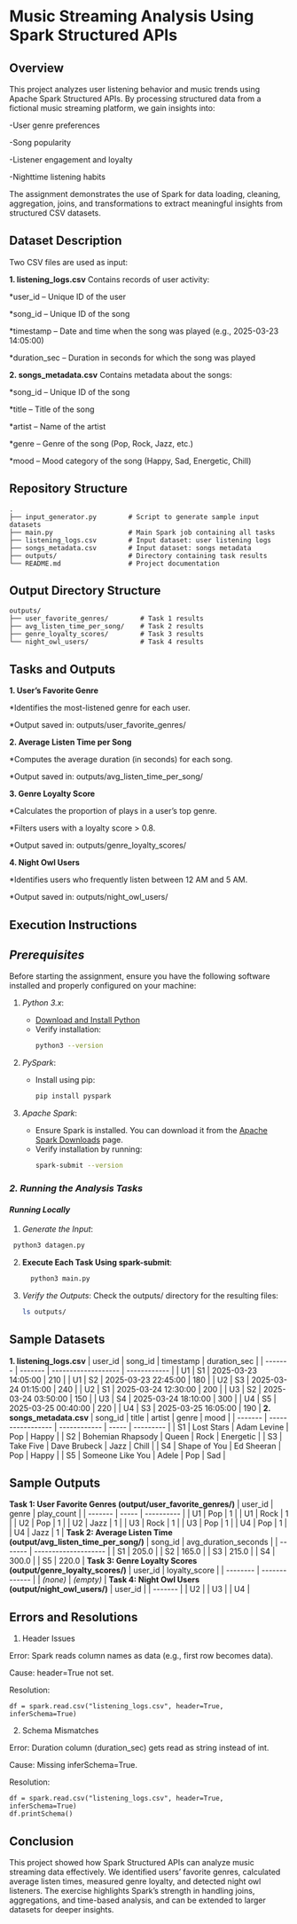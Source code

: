 # Music Streaming Analysis Using Spark Structured APIs

## Overview

This project analyzes user listening behavior and music trends using Apache Spark Structured APIs.
By processing structured data from a fictional music streaming platform, we gain insights into:

-User genre preferences

-Song popularity

-Listener engagement and loyalty

-Nighttime listening habits

The assignment demonstrates the use of Spark for data loading, cleaning, aggregation, joins, and transformations to extract meaningful insights from structured CSV datasets.
## Dataset Description
Two CSV files are used as input:

**1. listening_logs.csv**
Contains records of user activity:

*user_id – Unique ID of the user

*song_id – Unique ID of the song

*timestamp – Date and time when the song was played (e.g., 2025-03-23 14:05:00)

*duration_sec – Duration in seconds for which the song was played

**2. songs_metadata.csv**
Contains metadata about the songs:

*song_id – Unique ID of the song

*title – Title of the song

*artist – Name of the artist

*genre – Genre of the song (Pop, Rock, Jazz, etc.)

*mood – Mood category of the song (Happy, Sad, Energetic, Chill)
## Repository Structure
```
.
├── input_generator.py        # Script to generate sample input datasets
├── main.py                   # Main Spark job containing all tasks
├── listening_logs.csv        # Input dataset: user listening logs
├── songs_metadata.csv        # Input dataset: songs metadata
├── outputs/                  # Directory containing task results
└── README.md                 # Project documentation
```
## Output Directory Structure
```
outputs/
├── user_favorite_genres/        # Task 1 results
├── avg_listen_time_per_song/    # Task 2 results
├── genre_loyalty_scores/        # Task 3 results
└── night_owl_users/             # Task 4 results
```
## Tasks and Outputs

**1. User’s Favorite Genre**

*Identifies the most-listened genre for each user.

*Output saved in: outputs/user_favorite_genres/

**2. Average Listen Time per Song**

*Computes the average duration (in seconds) for each song.

*Output saved in: outputs/avg_listen_time_per_song/

**3. Genre Loyalty Score**

*Calculates the proportion of plays in a user’s top genre.

*Filters users with a loyalty score > 0.8.

*Output saved in: outputs/genre_loyalty_scores/

**4. Night Owl Users**

*Identifies users who frequently listen between 12 AM and 5 AM.

*Output saved in: outputs/night_owl_users/
## Execution Instructions
## *Prerequisites*

Before starting the assignment, ensure you have the following software installed and properly configured on your machine:

1. *Python 3.x*:
   - [Download and Install Python](https://www.python.org/downloads/)
   - Verify installation:
     ```bash
     python3 --version
     ```

2. *PySpark*:
   - Install using pip:
     ```bash
     pip install pyspark
     ```

3. *Apache Spark*:
   - Ensure Spark is installed. You can download it from the [Apache Spark Downloads](https://spark.apache.org/downloads.html) page.
   - Verify installation by running:
     ```bash
     spark-submit --version
     ```

### *2. Running the Analysis Tasks*

####  *Running Locally*

1. *Generate the Input*:
  ```bash
   python3 datagen.py
   ```

2. **Execute Each Task Using spark-submit**:
   ```bash
     python3 main.py
   ```

3. *Verify the Outputs*:
   Check the outputs/ directory for the resulting files:
   ```bash
   ls outputs/
   ```
## Sample Datasets
**1. listening_logs.csv**
| user_id | song_id | timestamp           | duration_sec |
| ------- | ------- | ------------------- | ------------ |
| U1      | S1      | 2025-03-23 14:05:00 | 210          |
| U1      | S2      | 2025-03-23 22:45:00 | 180          |
| U2      | S3      | 2025-03-24 01:15:00 | 240          |
| U2      | S1      | 2025-03-24 12:30:00 | 200          |
| U3      | S2      | 2025-03-24 03:50:00 | 150          |
| U3      | S4      | 2025-03-24 18:10:00 | 300          |
| U4      | S5      | 2025-03-25 00:40:00 | 220          |
| U4      | S3      | 2025-03-25 16:05:00 | 190          |
**2. songs_metadata.csv**
| song_id | title             | artist       | genre | mood      |
| ------- | ----------------- | ------------ | ----- | --------- |
| S1      | Lost Stars        | Adam Levine  | Pop   | Happy     |
| S2      | Bohemian Rhapsody | Queen        | Rock  | Energetic |
| S3      | Take Five         | Dave Brubeck | Jazz  | Chill     |
| S4      | Shape of You      | Ed Sheeran   | Pop   | Happy     |
| S5      | Someone Like You  | Adele        | Pop   | Sad       |
## Sample Outputs
**Task 1: User Favorite Genres (output/user_favorite_genres/)**
| user_id | genre | play_count |
| ------- | ----- | ---------- |
| U1      | Pop   | 1          |
| U1      | Rock  | 1          |
| U2      | Pop   | 1          |
| U2      | Jazz  | 1          |
| U3      | Rock  | 1          |
| U3      | Pop   | 1          |
| U4      | Pop   | 1          |
| U4      | Jazz  | 1          |
**Task 2: Average Listen Time (output/avg_listen_time_per_song/)**
| song_id | avg_duration_seconds | 
| ------- | -------------------- | 
| S1      | 205.0                |
| S2      | 165.0                | 
| S3      | 215.0                | 
| S4      | 300.0                |
| S5      | 220.0                |
**Task 3: Genre Loyalty Scores (output/genre_loyalty_scores/)**
| user_id  | loyalty_score |
| -------- | ------------- |
| *(none)* | *(empty)*     |
**Task 4: Night Owl Users (output/night_owl_users/)**
| user_id |
| ------- | 
| U2      | 
| U3      |
| U4      | 

## Errors and Resolutions
1. Header Issues

Error: Spark reads column names as data (e.g., first row becomes data).

Cause: header=True not set.

Resolution:
```
df = spark.read.csv("listening_logs.csv", header=True, inferSchema=True)
```
2. Schema Mismatches

Error: Duration column (duration_sec) gets read as string instead of int.

Cause: Missing inferSchema=True.

Resolution:
```
df = spark.read.csv("listening_logs.csv", header=True, inferSchema=True)
df.printSchema()
```
## Conclusion
This project showed how Spark Structured APIs can analyze music streaming data effectively. We identified users’ favorite genres, calculated average listen times, measured genre loyalty, and detected night owl listeners. The exercise highlights Spark’s strength in handling joins, aggregations, and time-based analysis, and can be extended to larger datasets for deeper insights.
